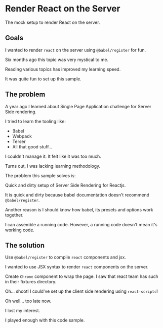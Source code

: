 # Render React on the Server

The mock setup to render React on the server.

## Goals

I wanted to render `react` on the server using `@babel/register` for fun.

Six months ago this topic was very mystical to me.

Reading various topics has improved my learning speed.

It was quite fun to set up this sample.

## The problem

A year ago I learned about Single Page Application challenge for Server Side rendering.

I tried to learn the tooling like:

- Babel
- Webpack
- Terser
- All that good stuff...

I couldn't manage it. It felt like it was too much.

Turns out, I was lacking learning methodology.

The problem this sample solves is:

Quick and dirty setup of Server Side Rendering for Reactjs.

It is quick and dirty because babel documentation doesn't recommend `@babel/register`.

Another reason is I should know how babel, its presets and options work together.

I can assemble a running code. However, a running code doesn't mean it's working code.

## The solution

Use `@babel/register` to compile `react` components and jsx.

I wanted to use JSX syntax to render `react` components on the server.

Create `Chrome` component to wrap the page. I saw that react team has such in their fixtures directory.

Oh... shoot! I could've set up the client side rendering using `react-scripts`!

Oh well... too late now.

I lost my interest.

I played enough with this code sample.
